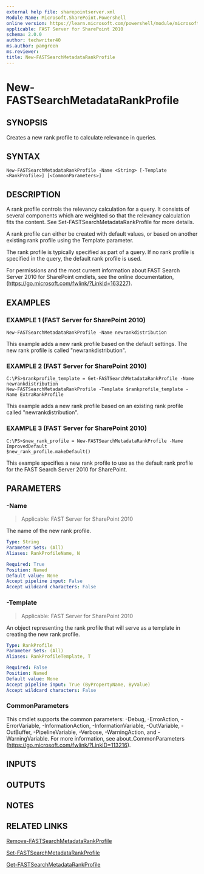 ```yaml
---
external help file: sharepointserver.xml
Module Name: Microsoft.SharePoint.Powershell
online version: https://learn.microsoft.com/powershell/module/microsoft.sharepoint.powershell/new-fastsearchmetadatarankprofile
applicable: FAST Server for SharePoint 2010
schema: 2.0.0
author: techwriter40
ms.author: pamgreen
ms.reviewer:
title: New-FASTSearchMetadataRankProfile
---
```


# New-FASTSearchMetadataRankProfile

## SYNOPSIS
Creates a new rank profile to calculate relevance in queries.

## SYNTAX

```
New-FASTSearchMetadataRankProfile -Name <String> [-Template <RankProfile>] [<CommonParameters>]
```

## DESCRIPTION
A rank profile controls the relevancy calculation for a query.
It consists of several components which are weighted so that the relevancy calculation fits the content.
See Set-FASTSearchMetadataRankProfile for more details.

A rank profile can either be created with default values, or based on another existing rank profile using the Template parameter.

The rank profile is typically specified as part of a query.
If no rank profile is specified in the query, the default rank profile is used.

For permissions and the most current information about FAST Search Server 2010 for SharePoint cmdlets, see the online documentation, (https://go.microsoft.com/fwlink/?LinkId=163227).

## EXAMPLES

### EXAMPLE 1 (FAST Server for SharePoint 2010)
```
New-FASTSearchMetadataRankProfile -Name newrankdistribution
```

This example adds a new rank profile based on the default settings.
The new rank profile is called "newrankdistribution".

### EXAMPLE 2 (FAST Server for SharePoint 2010)
```
C:\PS>$rankprofile_template = Get-FASTSearchMetadataRankProfile -Name newrankdistribution
New-FASTSearchMetadataRankProfile -Template $rankprofile_template -Name ExtraRankProfile
```

This example adds a new rank profile based on an existing rank profile called "newrankdistribution".

### EXAMPLE 3 (FAST Server for SharePoint 2010)
```
C:\PS>$new_rank_profile = New-FASTSearchMetadataRankProfile -Name ImprovedDefault
$new_rank_profile.makeDefault()
```

This example specifies a new rank profile to use as the default rank profile for the FAST Search Server 2010 for SharePoint.

## PARAMETERS

### -Name

> Applicable: FAST Server for SharePoint 2010

The name of the new rank profile.

```yaml
Type: String
Parameter Sets: (All)
Aliases: RankProfileName, N

Required: True
Position: Named
Default value: None
Accept pipeline input: False
Accept wildcard characters: False
```

### -Template

> Applicable: FAST Server for SharePoint 2010

An object representing the rank profile that will serve as a template in creating the new rank profile.

```yaml
Type: RankProfile
Parameter Sets: (All)
Aliases: RankProfileTemplate, T

Required: False
Position: Named
Default value: None
Accept pipeline input: True (ByPropertyName, ByValue)
Accept wildcard characters: False
```

### CommonParameters
This cmdlet supports the common parameters: -Debug, -ErrorAction, -ErrorVariable, -InformationAction, -InformationVariable, -OutVariable, -OutBuffer, -PipelineVariable, -Verbose, -WarningAction, and -WarningVariable. For more information, see about_CommonParameters (https://go.microsoft.com/fwlink/?LinkID=113216).

## INPUTS

## OUTPUTS

## NOTES

## RELATED LINKS

[Remove-FASTSearchMetadataRankProfile](Remove-FASTSearchMetadataRankProfile.md)

[Set-FASTSearchMetadataRankProfile](Set-FASTSearchMetadataRankProfile.md)

[Get-FASTSearchMetadataRankProfile](Get-FASTSearchMetadataRankProfile.md)
